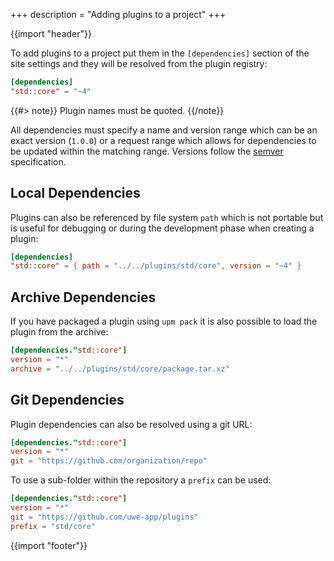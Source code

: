 +++
description = "Adding plugins to a project"
+++

{{import "header"}}

To add plugins to a project put them in the `[dependencies]` section of the site settings and they will be resolved from the plugin registry:

```toml
[dependencies]
"std::core" = "~4"
```

{{#> note}}
Plugin names must be quoted.
{{/note}}

All dependencies must specify a name and version range which can be an exact version (`1.0.0`) or a request range which allows for dependencies to be updated within the matching range. Versions follow the [semver][] specification.

## Local Dependencies

Plugins can also be referenced by file system `path` which is not portable but is useful for debugging or during the development phase when creating a plugin:

```toml
[dependencies]
"std::core" = { path = "../../plugins/std/core", version = "~4" }
```

## Archive Dependencies

If you have packaged a plugin using `upm pack` it is also possible to load the plugin from the archive:

```toml
[dependencies."std::core"]
version = "*"
archive = "../../plugins/std/core/package.tar.xz"
```

## Git Dependencies

Plugin dependencies can also be resolved using a git URL:

```toml
[dependencies."std::core"]
version = "*"
git = "https://github.com/organization/repo"
```

To use a sub-folder within the repository a `prefix` can be used:

```toml
[dependencies."std::core"]
version = "*"
git = "https://github.com/uwe-app/plugins"
prefix = "std/core"
```

{{import "footer"}}

[semver]: https://semver.org/
[main.hbs]: https://github.com/uwe-app/plugins/blob/master/std/core/layouts/main.hbs
